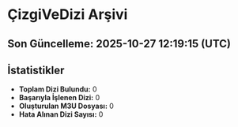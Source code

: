 # ÇizgiVeDizi Arşivi
**Son Güncelleme:** 2025-10-27 12:19:15 (UTC)
---
## İstatistikler
- **Toplam Dizi Bulundu:** 0
- **Başarıyla İşlenen Dizi:** 0
- **Oluşturulan M3U Dosyası:** 0
- **Hata Alınan Dizi Sayısı:** 0